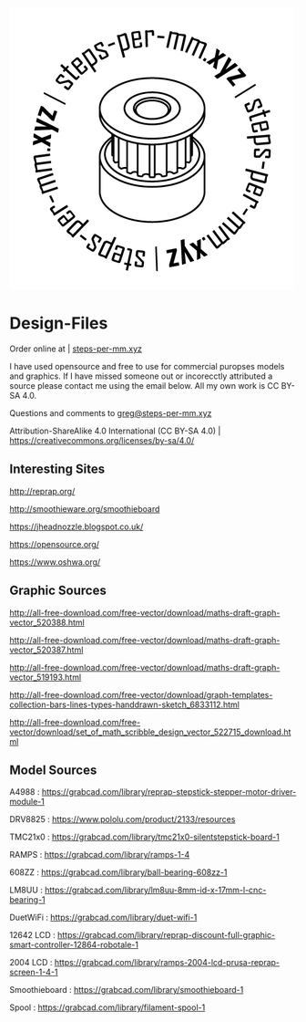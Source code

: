 ![picture alt](https://github.com/steps-per-mm/Design-Files/blob/master/logo.png)

# Design-Files #

Order online at | [steps-per-mm.xyz](http://steps-per-mm.xyz)

I have used opensource and free to use for commercial puropses models and graphics. If I have missed someone out or incorecctly attributed a source please contact me using the email below. All my own work is CC BY-SA 4.0.

Questions and comments to greg@steps-per-mm.xyz

Attribution-ShareAlike 4.0 International (CC BY-SA 4.0) | https://creativecommons.org/licenses/by-sa/4.0/

## Interesting Sites ###

http://reprap.org/

http://smoothieware.org/smoothieboard

https://jheadnozzle.blogspot.co.uk/

https://opensource.org/

https://www.oshwa.org/

## Graphic Sources ##

http://all-free-download.com/free-vector/download/maths-draft-graph-vector_520388.html

http://all-free-download.com/free-vector/download/maths-draft-graph-vector_520387.html

http://all-free-download.com/free-vector/download/maths-draft-graph-vector_519193.html

http://all-free-download.com/free-vector/download/graph-templates-collection-bars-lines-types-handdrawn-sketch_6833112.html

http://all-free-download.com/free-vector/download/set_of_math_scribble_design_vector_522715_download.html


## Model Sources ##

A4988 : https://grabcad.com/library/reprap-stepstick-stepper-motor-driver-module-1

DRV8825 : https://www.pololu.com/product/2133/resources

TMC21x0 : https://grabcad.com/library/tmc21x0-silentstepstick-board-1

RAMPS : https://grabcad.com/library/ramps-1-4

608ZZ : https://grabcad.com/library/ball-bearing-608zz-1

LM8UU : https://grabcad.com/library/lm8uu-8mm-id-x-17mm-l-cnc-bearing-1

DuetWiFi : https://grabcad.com/library/duet-wifi-1

12642 LCD : https://grabcad.com/library/reprap-discount-full-graphic-smart-controller-12864-robotale-1

2004 LCD : https://grabcad.com/library/ramps-2004-lcd-prusa-reprap-screen-1-4-1

Smoothieboard : https://grabcad.com/library/smoothieboard-1

Spool : https://grabcad.com/library/filament-spool-1
